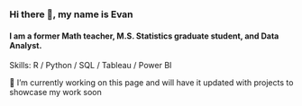 ### Hi there 👋, my name is Evan
#### I am a former Math teacher, M.S. Statistics graduate student, and Data Analyst. 

Skills: R / Python / SQL / Tableau / Power BI

🔭 I’m currently working on this page and will have it updated with projects to showcase my work soon







<!--
**etauzer/etauzer** is a ✨ _special_ ✨ repository because its `README.md` (this file) appears on your GitHub profile.

Here are some ideas to get you started:

- 🔭 I’m currently working on ...
- 🌱 I’m currently learning ...
- 👯 I’m looking to collaborate on ...
- 🤔 I’m looking for help with ...
- 💬 Ask me about ...
- 📫 How to reach me: ...
- 😄 Pronouns: ...
- ⚡ Fun fact: ...
-->
